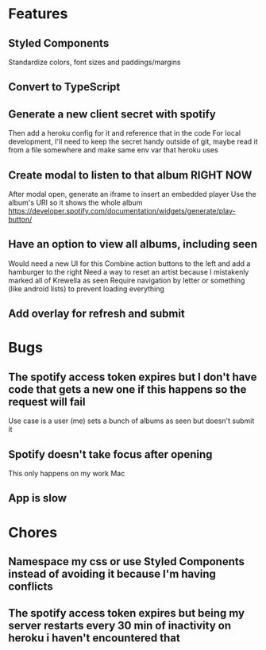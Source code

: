 # Features

## Styled Components
Standardize colors, font sizes and paddings/margins

## Convert to TypeScript

## Generate a new client secret with spotify
Then add a heroku config for it and reference that in the code
For local development, I'll need to keep the secret handy outside of git, maybe read it from a file somewhere and make same env var that heroku uses

## Create modal to listen to that album RIGHT NOW
After modal open, generate an iframe to insert an embedded player
Use the album's URI so it shows the whole album
https://developer.spotify.com/documentation/widgets/generate/play-button/

## Have an option to view all albums, including seen
Would need a new UI for this
Combine action buttons to the left and add a hamburger to the right
Need a way to reset an artist because I mistakenly marked all of Krewella as seen
Require navigation by letter or something (like android lists) to prevent loading everything

## Add overlay for refresh and submit

# Bugs

## The spotify access token expires but I don't have code that gets a new one if this happens so the request will fail
Use case is a user (me) sets a bunch of albums as seen but doesn't submit it

## Spotify doesn't take focus after opening
This only happens on my work Mac

## App is slow

# Chores

## Namespace my css or use Styled Components instead of avoiding it because I'm having conflicts

## The spotify access token expires but being my server restarts every 30 min of inactivity on heroku i haven't encountered that
